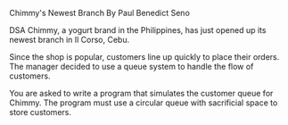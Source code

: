 Chimmy's Newest Branch
By Paul Benedict Seno

DSA
Chimmy, a yogurt brand in the Philippines, has just opened up its newest branch in Il Corso, Cebu.

Since the shop is popular, customers line up quickly to place their orders. The manager decided to use a queue system to handle the flow of customers.

You are asked to write a program that simulates the customer queue for Chimmy. The program must use a circular queue with sacrificial space to store customers.